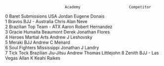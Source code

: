                                Academy                      Competitor
0       Baret Submissions USA                Jordan Eugene Donais     
1       Bravos BJJ - Australia               Chris Alan Neve          
2       Brazilian Top Team - ATX             Aaron Robert Hernandez   
3       Gracie Humaita Beaumont              Derek Jonathan Flores    
4       Heroes Martial Arts                  Andrew J Leshovsky       
5       Meraki BJJ                           Andrew C Menard          
6       Soul Fighters Mississippi            Jonathan J Landry        
7       Tick Tock Brazilian Jiu-Jitsu        Andrew Thomas Littlejohn 
8       Zenith BJJ - Las Vegas               Allan K Keahi Raikes     